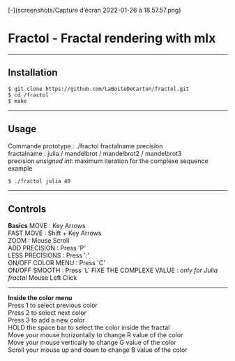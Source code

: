 [-](screenshots/Capture d’écran 2022-01-26 à 18.57.57.png)
# Fractol - Fractal rendering with mlx
***
## Installation
```
$ git clone https://github.com/LaBoiteDeCarton/fractol.git
$ cd /fractol
$ make
```
***
## Usage
Commande prototype : ./fractol fractalname precision  
fractalname : julia / mandelbrot / mandelbrot2 / mandelbrot3  
precision *unsigned int*: maximum iteration for the complexe sequence  
example  
```
$ ./fractol julia 40
```
***
## Controls
__Basics__
MOVE : Key Arrows  
FAST MOVE : Shift + Key Arrows  
ZOOM : Mouse Scroll  
ADD PRECISION : Press 'P'  
LESS PRECISIONS : Press ':'  
ON/OFF COLOR MENU : Press 'C'  
ON/OFF SMOOTH : Press 'L' 
FIXE THE COMPLEXE VALUE : *only for Julia fractal* Mouse Left Click
***
__Inside the color menu__  
Press 1 to select previous color  
Press 2 to select next color  
Press 3 to add a new color  
HOLD the space bar to select the color inside the fractal  
Move your mouse horizontally to change R value of the color  
Move your mouse vertically to change G value of the color  
Scroll your mouse up and down to change B value of the color  

